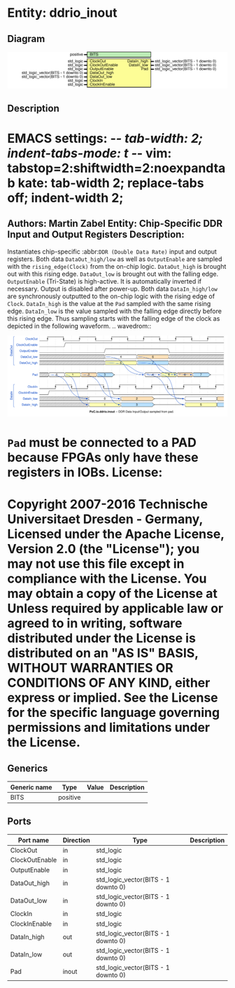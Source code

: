 # Entity: ddrio_inout

## Diagram

![Diagram](ddrio_inout.svg "Diagram")
## Description

EMACS settings: -*-  tab-width: 2; indent-tabs-mode: t -*-
vim: tabstop=2:shiftwidth=2:noexpandtab
kate: tab-width 2; replace-tabs off; indent-width 2;
=============================================================================
Authors:					Martin Zabel
Entity:					Chip-Specific DDR Input and Output Registers
Description:
-------------------------------------
Instantiates chip-specific :abbr:`DDR (Double Data Rate)` input and output
registers.
Both data ``DataOut_high/low`` as well as ``OutputEnable`` are sampled with
the ``rising_edge(Clock)`` from the on-chip logic. ``DataOut_high`` is brought
out with this rising edge. ``DataOut_low`` is brought out with the falling
edge.
``OutputEnable`` (Tri-State) is high-active. It is automatically inverted if
necessary. Output is disabled after power-up.
Both data ``DataIn_high/low`` are synchronously outputted to the on-chip logic
with the rising edge of ``Clock``. ``DataIn_high`` is the value at the ``Pad``
sampled with the same rising edge. ``DataIn_low`` is the value sampled with
the falling edge directly before this rising edge. Thus sampling starts with
the falling edge of the clock as depicted in the following waveform.
.. wavedrom::
   
![alt text](wavedrom_S7Ux0.svg "title") 

``Pad`` must be connected to a PAD because FPGAs only have these registers in
IOBs.
License:
=============================================================================
Copyright 2007-2016 Technische Universitaet Dresden - Germany,
Licensed under the Apache License, Version 2.0 (the "License");
you may not use this file except in compliance with the License.
You may obtain a copy of the License at
Unless required by applicable law or agreed to in writing, software
distributed under the License is distributed on an "AS IS" BASIS,
WITHOUT WARRANTIES OR CONDITIONS OF ANY KIND, either express or implied.
See the License for the specific language governing permissions and
limitations under the License.
=============================================================================
## Generics

| Generic name | Type     | Value | Description |
| ------------ | -------- | ----- | ----------- |
| BITS         | positive |       |             |
## Ports

| Port name      | Direction | Type                                | Description |
| -------------- | --------- | ----------------------------------- | ----------- |
| ClockOut       | in        | std_logic                           |             |
| ClockOutEnable | in        | std_logic                           |             |
| OutputEnable   | in        | std_logic                           |             |
| DataOut_high   | in        | std_logic_vector(BITS - 1 downto 0) |             |
| DataOut_low    | in        | std_logic_vector(BITS - 1 downto 0) |             |
| ClockIn        | in        | std_logic                           |             |
| ClockInEnable  | in        | std_logic                           |             |
| DataIn_high    | out       | std_logic_vector(BITS - 1 downto 0) |             |
| DataIn_low     | out       | std_logic_vector(BITS - 1 downto 0) |             |
| Pad            | inout     | std_logic_vector(BITS - 1 downto 0) |             |
